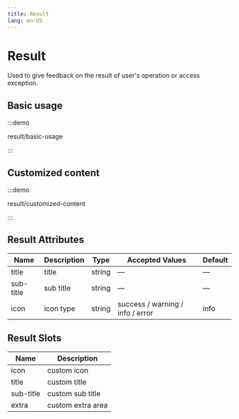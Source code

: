 ```yaml
---
title: Result
lang: en-US
---
```


# Result

Used to give feedback on the result of user's operation or access exception.

## Basic usage

:::demo

result/basic-usage

:::

## Customized content

:::demo

result/customized-content

:::

## Result Attributes

| Name      | Description | Type   | Accepted Values                  | Default |
| --------- | ----------- | ------ | -------------------------------- | ------- |
| title     | title       | string | —                                | —       |
| sub-title | sub title   | string | —                                | —       |
| icon      | icon type   | string | success / warning / info / error | info    |

## Result Slots

| Name      | Description       |
| --------- | ----------------- |
| icon      | custom icon       |
| title     | custom title      |
| sub-title | custom sub title  |
| extra     | custom extra area |
